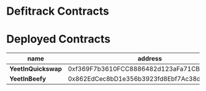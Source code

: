 Defitrack Contracts
===

# Deployed Contracts

| name                 | address                                     | chain   |
|----------------------|---------------------------------------------|---------|
| **YeetInQuickswap**  | 0xf369F7b3610FCC8886482d123aFa71CB1EA67335  | Polygon |
| **YeetInBeefy**      | 0x862EdCec8bD1e356b3923fd8Ebf7Ac38da4418B1  | Polygon |

